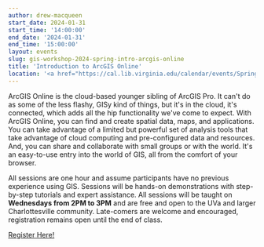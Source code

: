 ```yaml
---
author: drew-macqueen
start_date: 2024-01-31
start_time: '14:00:00'
end_date: '2024-01-31'
end_time: '15:00:00'
layout: events
slug: gis-workshop-2024-spring-intro-arcgis-online
title: 'Introduction to ArcGIS Online'
location: '<a href="https://cal.lib.virginia.edu/calendar/events/Spring2024GISWorkshop1">Register for Zoom Link</a>'
---
```


ArcGIS Online is the cloud-based younger sibling of ArcGIS Pro. It can't do as some of the less flashy, GISy kind of things, but it's in the cloud, it's connected, which adds all the hip functionality we've come to expect. With ArcGIS Online, you can find and create spatial data, maps, and applications. You can take advantage of a limited but powerful set of analysis tools that take advantage of cloud computing and pre-configured data and resources. And, you can share and collaborate with small groups or with the world. It's an easy-to-use entry into the world of GIS, all from the comfort of your browser.

All sessions are one hour and assume participants have no previous experience using GIS. Sessions will be hands-on demonstrations with step-by-step tutorials and expert assistance. All sessions will be taught on **Wednesdays from 2PM to 3PM** and are free and open to the UVa and larger Charlottesville community. Late-comers are welcome and encouraged, registration remains open until the end of class.


[Register Here!](https://cal.lib.virginia.edu/calendar/events/Spring2024GISWorkshop1)